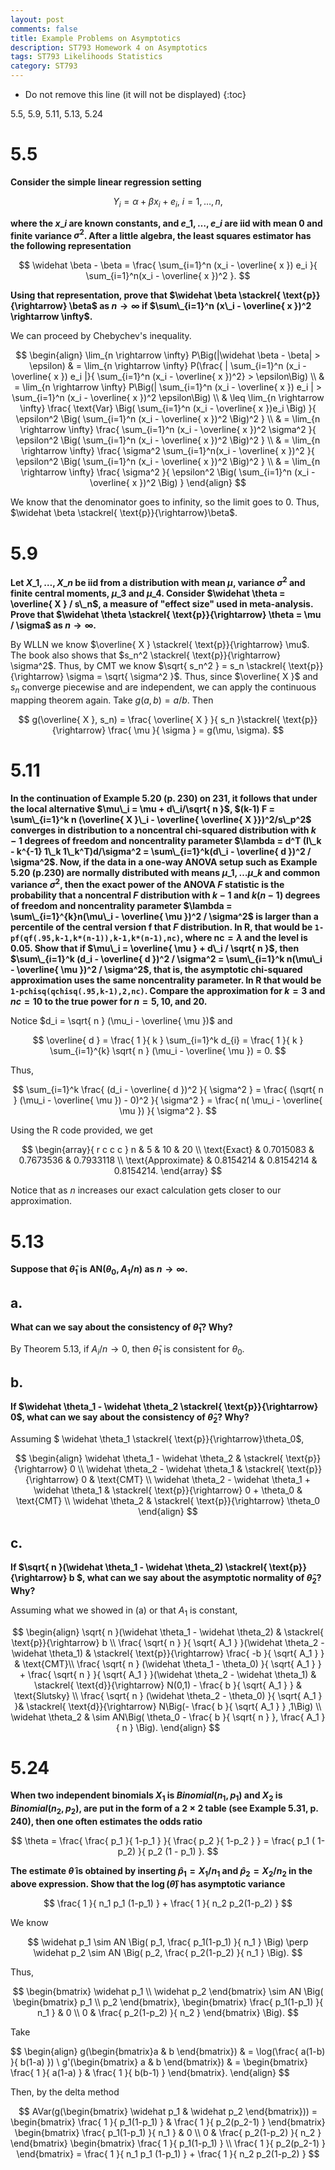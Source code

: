 ```yaml
---
layout: post
comments: false
title: Example Problems on Asymptotics
description: ST793 Homework 4 on Asymptotics
tags: ST793 Likelihoods Statistics
category: ST793
---
```


* Do not remove this line (it will not be displayed)
{:toc}

5.5, 5.9, 5.11, 5.13, 5.24 

# 5.5
**Consider the simple linear regression setting**

$$
Y_i = \alpha + \beta x_i + e_i,  \ i = 1, \dots ,n,
$$

**where the $x\_i$ are known constants, and $e\_1, \dots , e\_i$ are iid with mean 0 and finite variance $\sigma^2$. After a little algebra, the least squares estimator has the following representation**


$$
\widehat \beta - \beta = \frac{ \sum_{i=1}^n (x_i - \overline{ x }) e_i }{ \sum_{i=1}^n(x_i - \overline{ x })^2 }.
$$

**Using that representation, prove that $\widehat \beta \stackrel{ \text{p}}{\rightarrow} \beta$ as $n \rightarrow \infty$ if $\sum\_{i=1}^n (x\_i - \overline{ x })^2 \rightarrow \infty$.**


We can proceed by Chebychev's inequality.

$$
\begin{align}
\lim_{n \rightarrow \infty} P\Big(|\widehat \beta - \beta| > \epsilon) & = \lim_{n \rightarrow \infty} P(\frac{ | \sum_{i=1}^n (x_i - \overline{ x }) e_i |}{ \sum_{i=1}^n (x_i - \overline{ x })^2} > \epsilon\Big) \\
    & = \lim_{n \rightarrow \infty} P\Big(| \sum_{i=1}^n (x_i - \overline{ x }) e_i | >  \sum_{i=1}^n (x_i - \overline{ x })^2 \epsilon\Big) \\
    & \leq \lim_{n \rightarrow \infty} \frac{ \text{Var} \Big( \sum_{i=1}^n (x_i - \overline{ x })e_i  \Big) }{ \epsilon^2 \Big( \sum_{i=1}^n (x_i - \overline{ x })^2 \Big)^2 } \\
    & = \lim_{n \rightarrow \infty} \frac{ \sum_{i=1}^n (x_i - \overline{ x })^2 \sigma^2  }{ \epsilon^2 \Big( \sum_{i=1}^n (x_i - \overline{ x })^2 \Big)^2 } \\
    & = \lim_{n \rightarrow \infty} \frac{ \sigma^2 \sum_{i=1}^n(x_i - \overline{ x })^2 }{ \epsilon^2 \Big( \sum_{i=1}^n (x_i - \overline{ x })^2 \Big)^2 } \\
    & = \lim_{n \rightarrow \infty} \frac{ \sigma^2 }{ \epsilon^2 \Big( \sum_{i=1}^n (x_i - \overline{ x })^2 \Big) }
\end{align}
$$

We know that the denominator goes to infinity, so the limit goes to 0. Thus, $\widehat \beta \stackrel{ \text{p}}{\rightarrow}\beta$.

# 5.9
**Let $X\_1, \dots , X\_n$ be iid from a distribution with mean $\mu$, variance $\sigma^2$ and finite central moments, $\mu\_3$ and $\mu\_4$. Consider $\widehat \theta = \overline{ X } / s\_n$, a measure of "effect size" used in meta-analysis. Prove that $\widehat \theta \stackrel{ \text{p}}{\rightarrow} \theta = \mu / \sigma$ as $n \rightarrow \infty$.**

By WLLN we know $\overline{ X } \stackrel{ \text{p}}{\rightarrow} \mu$. The book also shows that $s_n^2 \stackrel{ \text{p}}{\rightarrow} \sigma^2$. Thus, by CMT we know $\sqrt{ s_n^2 } = s_n \stackrel{ \text{p}}{\rightarrow} \sigma = \sqrt{ \sigma^2 }$. Thus, since $\overline{ X }$ and $s_n$ converge piecewise and are independent, we can apply the continuous mapping theorem again. Take $g(a,b) = a / b$. Then 

$$
g(\overline{ X }, s_n)  = \frac{ \overline{ X } }{ s_n }\stackrel{ \text{p}}{\rightarrow} \frac{ \mu }{ \sigma } = g(\mu, \sigma).
$$

# 5.11
**In the continuation of Example 5.20 (p. 230) on 231, it follows that under the local alternative $\mu\_i = \mu + d\_i/\sqrt{ n }$, $(k-1) F = \sum\_{i=1}^k n (\overline{ X }\_i - \overline{ \overline{ X }})^2/s\_p^2$ converges in distribution to a noncentral chi-squared distribution with $k-1$ degrees of freedom and noncentrality parameter $\lambda = d^T (I\_k - k^{-1} 1\_k 1\_k^T)d/\sigma^2 = \sum\_{i=1}^k(d\_i - \overline{ d })^2 / \sigma^2$. Now, if the data in a one-way ANOVA setup such as Example 5.20 (p.230) are normally distributed with means $\mu\_1 , \dots \mu\_k$ and common variance $\sigma^2$, then the exact power of the ANOVA $F$ statistic is the probability that a noncentral $F$ distribution with $k-1$ and $k(n-1)$ degrees of freedom and noncentrality parameter $\lambda = \sum\_{i=1}^{k}n(\mu\_i - \overline{ \mu })^2 / \sigma^2$ is larger than a percentile of the central version f that $F$ distribution. In R, that would be `1-pf(qf(.95,k-1,k*(n-1)),k-1,k*(n-1),nc)`, where $\text{nc} = \lambda$ and the level is 0.05. Show that if $\mu\_i = \overline{ \mu } + d\_i / \sqrt{ n }$, then $\sum\_{i=1}^k (d_i - \overline{ d })^2 / \sigma^2 = \sum\_{i=1}^k n(\mu\_i - \overline{ \mu })^2 / \sigma^2$, that is, the asymptotic chi-squared approximation uses the same noncentrality parameter. In R that would be `1-pchisq(qchisq(.95,k-1),2,nc)`. Compare the approximation for $k=3$ and $nc=10$ to the true power for $n=5,10,$ and $20$.**


Notice $d_i = \sqrt{ n } (\mu_i - \overline{ \mu })$ and 

$$
\overline{ d } = \frac{ 1 }{ k } \sum_{i=1}^k d_{i} = \frac{ 1 }{ k } \sum_{i=1}^{k} \sqrt{ n } (\mu_i - \overline{ \mu }) = 0.
$$

Thus,

$$
\sum_{i=1}^k \frac{ (d_i - \overline{ d })^2 }{ \sigma^2 } = \frac{ (\sqrt{ n } (\mu_i - \overline{ \mu }) - 0)^2 }{ \sigma^2 } = \frac{ n( \mu_i - \overline{ \mu }) }{ \sigma^2 }.
$$

Using the R code provided, we get

$$
\begin{array}{ r c c c }
n & 5 & 10 & 20 \\
\text{Exact} & 0.7015083 & 0.7673536 & 0.7933118 \\
\text{Approximate} & 0.8154214 & 0.8154214 & 0.8154214.
\end{array}
$$

Notice that as $n$ increases our exact calculation gets closer to our approximation.

# 5.13
**Suppose that $\widehat \theta_1$ is $\text{AN}(\theta_0, A_1/n)$ as $n \rightarrow \infty$.**


## a.
**What can we say about the consistency of $\hat \theta_1$? Why?**


By Theorem 5.13, if $A_i / n \rightarrow 0$, then $\widehat \theta_1$ is consistent for $\theta_0$.

## b.
**If $\widehat \theta_1 - \widehat \theta_2 \stackrel{ \text{p}}{\rightarrow} 0$, what can we say about the consistency of $\widehat \theta_2$? Why?**

Assuming $ \widehat \theta_1 \stackrel{ \text{p}}{\rightarrow}\theta_0$,

$$
\begin{align}
\widehat \theta_1 - \widehat \theta_2 & \stackrel{ \text{p}}{\rightarrow} 0 \\
\widehat \theta_2 - \widehat \theta_1 & \stackrel{ \text{p}}{\rightarrow} 0 & \text{CMT} \\
\widehat \theta_2 - \widehat \theta_1 + \widehat \theta_1 & \stackrel{ \text{p}}{\rightarrow} 0 + \theta_0 & \text{CMT} \\
\widehat \theta_2  & \stackrel{ \text{p}}{\rightarrow} \theta_0
\end{align}
$$

## c.
**If $\sqrt{ n }(\widehat \theta_1 - \widehat \theta_2) \stackrel{ \text{p}}{\rightarrow} b $, what can we say about the asymptotic normality of $\widehat \theta_2$? Why?**

Assuming what we showed in (a) or that $A_1$ is constant,

$$
\begin{align}
\sqrt{ n }(\widehat \theta_1 - \widehat \theta_2) & \stackrel{ \text{p}}{\rightarrow} b \\
\frac{ \sqrt{ n } }{ \sqrt{ A_1 }  }(\widehat \theta_2 - \widehat \theta_1) & \stackrel{ \text{p}}{\rightarrow} \frac{ -b }{ \sqrt{ A_1 } } & \text{CMT}\\
\frac{ \sqrt{ n } (\widehat \theta_1 - \theta_0) }{ \sqrt{ A_1 } } + \frac{ \sqrt{ n } }{ \sqrt{ A_1 }  }(\widehat \theta_2 - \widehat \theta_1) & \stackrel{ \text{d}}{\rightarrow} N(0,1) - \frac{ b }{ \sqrt{ A_1 } } & \text{Slutsky} \\
\frac{ \sqrt{ n } (\widehat \theta_2 - \theta_0) }{ \sqrt{ A_1 } }& \stackrel{ \text{d}}{\rightarrow} N\Big(- \frac{ b }{ \sqrt{ A_1 } } ,1\Big) \\
\widehat \theta_2 & \sim AN\Big( \theta_0 - \frac{ b }{ \sqrt{ n } }, \frac{ A_1 }{ n } \Big).
\end{align}
$$

# 5.24 
**When two independent binomials $X_1$ is $Binomial(n_1, p_1)$ and $X_2$ is $Binomial(n_2, p_2)$, are put in the form of a $2 \times 2$ table (see Example 5.31, p. 240), then one often estimates the odds ratio**

$$
\theta = \frac{ \frac{ p_1 }{ 1-p_1 } }{ \frac{ p_2 }{ 1-p_2 } } = \frac{ p_1 ( 1- p_2) }{ p_2 (1 - p_1) }.
$$

**The estimate $\widehat \theta$ is obtained by inserting $\widehat p_1 = X_1 / n_1$ and $\widehat p_2 = X_2 / n_2$ in the above expression. Show that the $\log(\widehat \theta)$ has asymptotic variance**

$$
\frac{ 1 }{ n_1 p_1 (1-p_1) } + \frac{ 1 }{ n_2 p_2(1-p_2) }
$$

We know

$$
\widehat p_1 \sim AN \Big( p_1, \frac{ p_1(1-p_1) }{ n_1 } \Big) \perp \widehat p_2 \sim AN \Big( p_2, \frac{ p_2(1-p_2) }{ n_1 } \Big).
$$

Thus,

$$
\begin{bmatrix}
\widehat p_1 \\
\widehat p_2
\end{bmatrix}
\sim AN \Big( \begin{bmatrix}
p_1 \\
p_2
\end{bmatrix},
\begin{bmatrix}
\frac{ p_1(1-p_1) }{ n_1 } & 0 \\
0 & \frac{ p_2(1-p_2) }{ n_2 }
\end{bmatrix}
\Big).
$$

Take 

\$$
\begin{align}
g(\begin{bmatrix}a & b \end{bmatrix}) & = \log(\frac{ a(1-b) }{ b(1-a) }) \\
g'(\begin{bmatrix} a & b \end{bmatrix}) & = \begin{bmatrix} \frac{ 1 }{ a(1-a) } & \frac{ 1 }{ b(b-1) } \end{bmatrix}.
\end{align}
$$



Then, by the delta method

$$
AVar(g(\begin{bmatrix} \widehat p_1 & \widehat p_2 \end{bmatrix})) = \begin{bmatrix}
\frac{ 1 }{ p_1(1-p_1) } & \frac{ 1 }{ p_2(p_2-1) }
\end{bmatrix}
\begin{bmatrix}
\frac{ p_1(1-p_1) }{ n_1 } & 0 \\
0 & \frac{ p_2(1-p_2) }{ n_2 }
\end{bmatrix}
\begin{bmatrix}
\frac{ 1 }{ p_1(1-p_1) } \\
\frac{ 1 }{ p_2(p_2-1) }
\end{bmatrix}
= \frac{ 1 }{ n_1 p_1 (1-p_1) } + \frac{ 1 }{ n_2 p_2(1-p_2) }
$$
